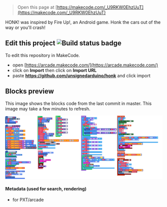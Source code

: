  


> Open this page at [https://makecode.com/_U9RKW0EhzUuT](https://makecode.com/_U9RKW0EhzUuT)

HONK! was inspired by Fire Up!, an Android game. Honk the cars out of the way or you'll crash!

## Edit this project ![Build status badge](https://github.com/unsignedarduino/honk/workflows/MakeCode/badge.svg)

To edit this repository in MakeCode.

* open [https://arcade.makecode.com/](https://arcade.makecode.com/)
* click on **Import** then click on **Import URL**
* paste **https://github.com/unsignedarduino/honk** and click import

## Blocks preview

This image shows the blocks code from the last commit in master.
This image may take a few minutes to refresh.

![A rendered view of the blocks](https://github.com/unsignedarduino/honk/raw/master/.github/makecode/blocks.png)

#### Metadata (used for search, rendering)

* for PXT/arcade
<script src="https://makecode.com/gh-pages-embed.js"></script><script>makeCodeRender("{{ site.makecode.home_url }}", "{{ site.github.owner_name }}/{{ site.github.repository_name }}");</script>
